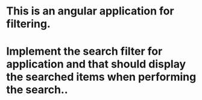 # This is an angular application for filtering.

# Implement the search filter for application and that should display the searched items when performing the search..
